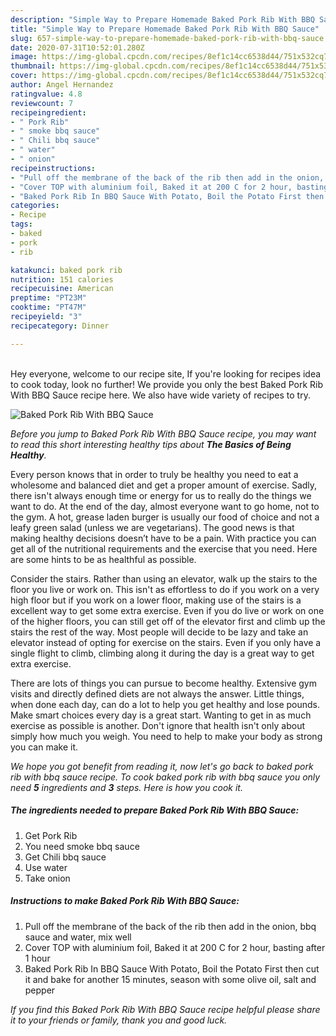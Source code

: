 ```yaml
---
description: "Simple Way to Prepare Homemade Baked Pork Rib With BBQ Sauce"
title: "Simple Way to Prepare Homemade Baked Pork Rib With BBQ Sauce"
slug: 657-simple-way-to-prepare-homemade-baked-pork-rib-with-bbq-sauce
date: 2020-07-31T10:52:01.280Z
image: https://img-global.cpcdn.com/recipes/8ef1c14cc6538d44/751x532cq70/baked-pork-rib-with-bbq-sauce-recipe-main-photo.jpg
thumbnail: https://img-global.cpcdn.com/recipes/8ef1c14cc6538d44/751x532cq70/baked-pork-rib-with-bbq-sauce-recipe-main-photo.jpg
cover: https://img-global.cpcdn.com/recipes/8ef1c14cc6538d44/751x532cq70/baked-pork-rib-with-bbq-sauce-recipe-main-photo.jpg
author: Angel Hernandez
ratingvalue: 4.8
reviewcount: 7
recipeingredient:
- " Pork Rib"
- " smoke bbq sauce"
- " Chili bbq sauce"
- " water"
- " onion"
recipeinstructions:
- "Pull off the membrane of the back of the rib then add in the onion, bbq sauce and water, mix well"
- "Cover TOP with aluminium foil, Baked it at 200 C for 2 hour, basting after 1 hour"
- "Baked Pork Rib In BBQ Sauce With Potato, Boil the Potato First then cut it and bake for another 15 minutes, season with some olive oil, salt and pepper"
categories:
- Recipe
tags:
- baked
- pork
- rib

katakunci: baked pork rib 
nutrition: 151 calories
recipecuisine: American
preptime: "PT23M"
cooktime: "PT47M"
recipeyield: "3"
recipecategory: Dinner

---
```

<br>
Hey everyone, welcome to our recipe site, If you're looking for recipes idea to cook today, look no further! We provide you only the best Baked Pork Rib With BBQ Sauce recipe here. We also have wide variety of recipes to try.
<br>


![Baked Pork Rib With BBQ Sauce](https://img-global.cpcdn.com/recipes/8ef1c14cc6538d44/751x532cq70/baked-pork-rib-with-bbq-sauce-recipe-main-photo.jpg)

<i>Before you jump to Baked Pork Rib With BBQ Sauce recipe, you may want to read this short interesting healthy tips about <strong>The Basics of Being Healthy</strong>.</i>

Every person knows that in order to truly be healthy you need to eat a wholesome and balanced diet and get a proper amount of exercise. Sadly, there isn't always enough time or energy for us to really do the things we want to do. At the end of the day, almost everyone want to go home, not to the gym. A hot, grease laden burger is usually our food of choice and not a leafy green salad (unless we are vegetarians). The good news is that making healthy decisions doesn’t have to be a pain. With practice you can get all of the nutritional requirements and the exercise that you need. Here are some hints to be as healthful as possible.

Consider the stairs. Rather than using an elevator, walk up the stairs to the floor you live or work on. This isn't as effortless to do if you work on a very high floor but if you work on a lower floor, making use of the stairs is a excellent way to get some extra exercise. Even if you do live or work on one of the higher floors, you can still get off of the elevator first and climb up the stairs the rest of the way. Most people will decide to be lazy and take an elevator instead of opting for exercise on the stairs. Even if you only have a single flight to climb, climbing along it during the day is a great way to get extra exercise. 

There are lots of things you can pursue to become healthy. Extensive gym visits and directly defined diets are not always the answer. Little things, when done each day, can do a lot to help you get healthy and lose pounds. Make smart choices every day is a great start. Wanting to get in as much exercise as possible is another. Don't ignore that health isn't only about simply how much you weigh. You need to help to make your body as strong you can make it. 


<i>We hope you got benefit from reading it, now let's go back to baked pork rib with bbq sauce recipe. To cook baked pork rib with bbq sauce you only need <strong>5</strong> ingredients and <strong>3</strong> steps. Here is how you cook it.
</i>

##### The ingredients needed to prepare Baked Pork Rib With BBQ Sauce:

1. Get  Pork Rib
1. You need  smoke bbq sauce
1. Get  Chili bbq sauce
1. Use  water
1. Take  onion


##### Instructions to make Baked Pork Rib With BBQ Sauce:

1. Pull off the membrane of the back of the rib then add in the onion, bbq sauce and water, mix well
1. Cover TOP with aluminium foil, Baked it at 200 C for 2 hour, basting after 1 hour
1. Baked Pork Rib In BBQ Sauce With Potato, Boil the Potato First then cut it and bake for another 15 minutes, season with some olive oil, salt and pepper


<i>If you find this Baked Pork Rib With BBQ Sauce recipe helpful please share it to your friends or family, thank you and good luck.</i>
